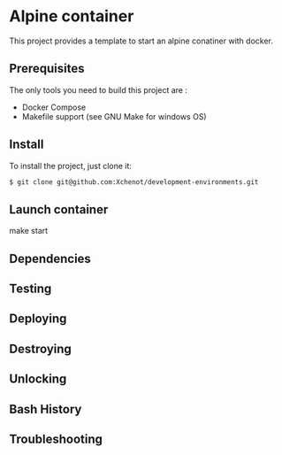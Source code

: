 # Alpine container

This project provides a template to start an alpine conatiner with docker.

## Prerequisites

The only tools you need to build this project are :

- Docker Compose
- Makefile support (see GNU Make for windows OS)

## Install

To install the project, just clone it:

``` bash
$ git clone git@github.com:Xchenot/development-environments.git
```

## Launch container

make start

## Dependencies

## Testing

## Deploying

## Destroying

## Unlocking

## Bash History

## Troubleshooting
